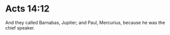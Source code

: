 # Acts 14:12

And they called Barnabas, Jupiter; and Paul, Mercurius, because he was the chief speaker.